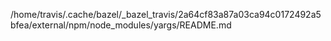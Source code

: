 /home/travis/.cache/bazel/_bazel_travis/2a64cf83a87a03ca94c0172492a5bfea/external/npm/node_modules/yargs/README.md